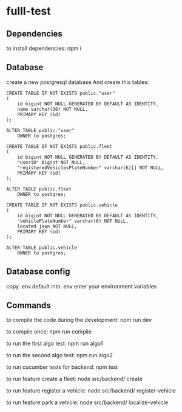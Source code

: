 # fulll-test

## Dependencies
to install dependencies:
npm i

## Database
create a new postgresql database
And create this tables:
```
CREATE TABLE IF NOT EXISTS public."user"
(
    id bigint NOT NULL GENERATED BY DEFAULT AS IDENTITY,
    name varchar(20) NOT NULL,
    PRIMARY KEY (id)
);

ALTER TABLE public."user"
    OWNER to postgres;

CREATE TABLE IF NOT EXISTS public.fleet
(
    id bigint NOT NULL GENERATED BY DEFAULT AS IDENTITY,
    "userID" bigint NOT NULL,
    "registeredVehiclesPlateNumber" varchar(6)[] NOT NULL,
    PRIMARY KEY (id)
);

ALTER TABLE public.fleet
    OWNER to postgres;

CREATE TABLE IF NOT EXISTS public.vehicle
(
    id bigint NOT NULL GENERATED BY DEFAULT AS IDENTITY,
    "vehiclePlateNumber" varchar(6) NOT NULL,
    located json NOT NULL,
    PRIMARY KEY (id)
);

ALTER TABLE public.vehicle
    OWNER to postgres;
```

## Database config
copy .env.default into .env
enter your environment variables

## Commands

to compile the code during the development:
npm run dev

to compile once:
npm run compile

to run the first algo test:
npm run algo1

to run the second algo test:
npm run algo2

to run cucumber tests for backend:
npm test

to run feature create a fleet:
node src/backend/ create <userID>

to run feature register a vehicle:
node src/backend/ register-vehicle <fleetID> <vehiclePlateNumber>

to run feature park a vehicle:
node src/backend/ localize-vehicle <fleetID> <vehiclePlateNumber> <lat> <lng>